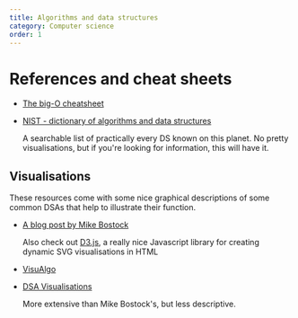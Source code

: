 ```yaml
---
title: Algorithms and data structures
category: Computer science
order: 1
---
```



# References and cheat sheets

- [The big-O cheatsheet](http://bigocheatsheet.com/)

- [NIST - dictionary of algorithms and data structures](https://xlinux.nist.gov/dads/)

   A searchable list of practically every DS known on this planet. No pretty visualisations, but if you're looking for information, this will have it.

## Visualisations

   These resources come with some nice graphical descriptions of some common DSAs that help to illustrate their function.

   - [A blog post by Mike Bostock](https://bost.ocks.org/mike/algorithms/)

      Also check out [D3.js](https://d3js.org), a really nice Javascript library for creating dynamic SVG visualisations in HTML

   - [VisuAlgo](http://visualgo.net)

   - [DSA Visualisations](http://www.cs.usfca.edu/~galles/visualization/Algorithms.html)

      More extensive than Mike Bostock's, but less descriptive.


